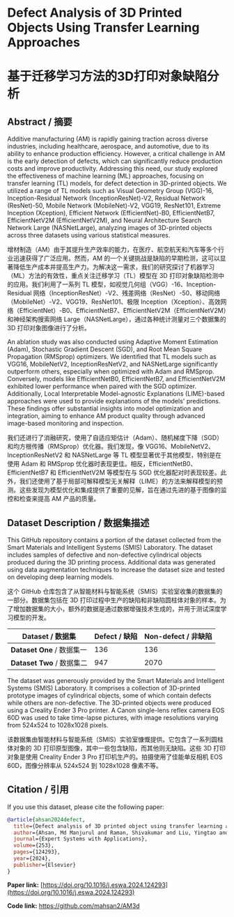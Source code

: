 # **Defect Analysis of 3D Printed Objects Using Transfer Learning Approaches**
# **基于迁移学习方法的3D打印对象缺陷分析**

## **Abstract / 摘要**

Additive manufacturing (AM) is rapidly gaining traction across diverse industries, including healthcare, aerospace, and automotive, due to its ability to enhance production efficiency. However, a critical challenge in AM is the early detection of defects, which can significantly reduce production costs and improve productivity. Addressing this need, our study explored the effectiveness of machine learning (ML) approaches, focusing on transfer learning (TL) models, for defect detection in 3D-printed objects. We utilized a range of TL models such as Visual Geometry Group (VGG)-16, Inception-Residual Network (InceptionResNet)-V2, Residual Network (ResNet)-50, Mobile Network (MobileNet)-V2, VGG19, ResNet101, Extreme Inception (Xception), Efficient Network (EfficientNet)-B0, EfficientNetB7, EfficientNetV2M (EfficientNetV2M), and Neural Architecture Search Network Large (NASNetLarge), analyzing images of 3D-printed objects across three datasets using various statistical measures.

增材制造（AM）由于其提升生产效率的能力，在医疗、航空航天和汽车等多个行业迅速获得了广泛应用。然而，AM 的一个关键挑战是缺陷的早期检测，这可以显著降低生产成本并提高生产力。为解决这一需求，我们的研究探讨了机器学习（ML）方法的有效性，重点关注迁移学习（TL）模型在 3D 打印对象缺陷检测中的应用。我们利用了一系列 TL 模型，如视觉几何组（VGG）-16、Inception-Residual 网络（InceptionResNet）-V2、残差网络（ResNet）-50、移动网络（MobileNet）-V2、VGG19、ResNet101、极限 Inception（Xception）、高效网络（EfficientNet）-B0、EfficientNetB7、EfficientNetV2M（EfficientNetV2M）和神经架构搜索网络 Large（NASNetLarge），通过各种统计测量对三个数据集的 3D 打印对象图像进行了分析。

An ablation study was also conducted using Adaptive Moment Estimation (Adam), Stochastic Gradient Descent (SGD), and Root Mean Square Propagation (RMSprop) optimizers. We identified that TL models such as VGG16, MobileNetV2, InceptionResNetV2, and NASNetLarge significantly outperform others, especially when optimized with Adam and RMSprop. Conversely, models like EfficientNetB0, EfficientNetB7, and EfficientNetV2M exhibited lower performance when paired with the SGD optimizer. Additionally, Local Interpretable Model-agnostic Explanations (LIME)-based approaches were used to provide explanations of the models' predictions. These findings offer substantial insights into model optimization and integration, aiming to enhance AM product quality through advanced image-based monitoring and inspection.

我们还进行了消融研究，使用了自适应矩估计（Adam）、随机梯度下降（SGD）和均方根传播（RMSprop）优化器。我们发现，像 VGG16、MobileNetV2、InceptionResNetV2 和 NASNetLarge 等 TL 模型显著优于其他模型，特别是在使用 Adam 和 RMSprop 优化器时表现更佳。相反，EfficientNetB0、EfficientNetB7 和 EfficientNetV2M 等模型在与 SGD 优化器配对时表现较差。此外，我们还使用了基于局部可解释模型无关解释（LIME）的方法来解释模型的预测。这些发现为模型优化和集成提供了重要的见解，旨在通过先进的基于图像的监控和检查来提高 AM 产品的质量。

## **Dataset Description / 数据集描述**

This GitHub repository contains a portion of the dataset collected from the Smart Materials and Intelligent Systems (SMIS) Laboratory. The dataset includes samples of defective and non-defective cylindrical objects produced during the 3D printing process. Additional data was generated using data augmentation techniques to increase the dataset size and tested on developing deep learning models.

这个 GitHub 仓库包含了从智能材料与智能系统（SMIS）实验室收集的数据集的一部分。数据集包括在 3D 打印过程中生产的缺陷和非缺陷圆柱体对象的样本。为了增加数据集的大小，额外的数据是通过数据增强技术生成的，并用于测试深度学习模型的开发。

| Dataset / 数据集       | Defect / 缺陷 | Non-defect / 非缺陷 |
|-----------------------|--------------|-------------------|
| **Dataset One** / 数据集一 | 136          | 136               |
| **Dataset Two** / 数据集二 | 947          | 2070              |

The dataset was generously provided by the Smart Materials and Intelligent Systems (SMIS) Laboratory. It comprises a collection of 3D-printed prototype images of cylindrical objects, some of which contain defects while others are non-defective. The 3D-printed objects were produced using a Creality Ender 3 Pro printer. A Canon single-lens reflex camera EOS 60D was used to take time-lapse pictures, with image resolutions varying from 524x524 to 1028x1028 pixels.

该数据集由智能材料与智能系统（SMIS）实验室慷慨提供。它包含了一系列圆柱体对象的 3D 打印原型图像，其中一些包含缺陷，而其他则无缺陷。这些 3D 打印对象是使用 Creality Ender 3 Pro 打印机生产的。拍摄使用了佳能单反相机 EOS 60D，图像分辨率从 524x524 到 1028x1028 像素不等。

## **Citation / 引用**

If you use this dataset, please cite the following paper:

```bibtex
@article{ahsan2024defect,
  title={Defect analysis of 3D printed object using transfer learning approaches},
  author={Ahsan, Md Manjurul and Raman, Shivakumar and Liu, Yingtao and Siddique, Zahed},
  journal={Expert Systems with Applications},
  volume={253},
  pages={124293},
  year={2024},
  publisher={Elsevier}
}
```

**Paper link:** [https://doi.org/10.1016/j.eswa.2024.124293](https://doi.org/10.1016/j.eswa.2024.124293)

**Code link:** https://github.com/mahsan2/AM3d
